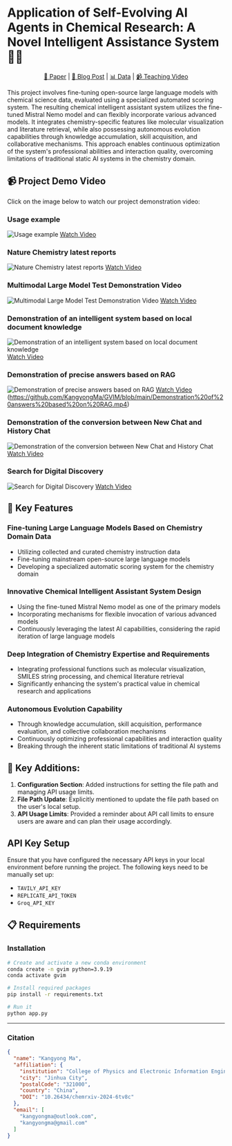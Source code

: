 # Application of Self-Evolving AI Agents in Chemical Research: A Novel Intelligent Assistance System 🧪🤖

<div align="center">

[🧬 Paper](#) | [🔬 Blog Post](#) | [📊 Data](#) | [📹 Teaching Video](https://www.youtube.com/watch?v=78g1PUSpBNQ)

</div>

This project involves fine-tuning open-source large language models with chemical science data, evaluated using a specialized automated scoring system. The resulting chemical intelligent assistant system utilizes the fine-tuned Mistral Nemo model and can flexibly incorporate various advanced models. It integrates chemistry-specific features like molecular visualization and literature retrieval, while also possessing autonomous evolution capabilities through knowledge accumulation, skill acquisition, and collaborative mechanisms. This approach enables continuous optimization of the system's professional abilities and interaction quality, overcoming limitations of traditional static AI systems in the chemistry domain.

## 📹 Project Demo Video

Click on the image below to watch our project demonstration video:

### Usage example
![Usage example](https://github.com/KangyongMa/GVIM/blob/main/picture/Usage%20example.png)
[Watch Video](https://github.com/KangyongMa/GVIM/blob/main/Usage%20example.mp4)

### Nature Chemistry latest reports
![Nature Chemistry latest reports](https://github.com/KangyongMa/GVIM/blob/main/picture/Nature%20Chemistry%20latest%20reports.png)
[Watch Video](https://github.com/KangyongMa/GVIM/blob/main/Nature%20Chemistry%20latest%20reports.mp4)

### Multimodal Large Model Test Demonstration Video
![Multimodal Large Model Test Demonstration Video](https://github.com/KangyongMa/GVIM/blob/main/picture/Multimodal%20Large%20Model%20Test%20Demonstration%20Video..png)
[Watch Video](https://github.com/KangyongMa/GVIM/blob/main/Multimodal%20Large%20Model%20Test%20Demonstration%20Video..mp4)

### Demonstration of an intelligent system based on local document knowledge
![Demonstration of an intelligent system based on local document knowledge](https://github.com/KangyongMa/GVIM/blob/main/picture/Demonstration%20of%20an%20intelligent%20system%20based%20on%20local%20document%20knowledge.png)
[Watch Video](https://github.com/KangyongMa/GVIM/blob/main/Demonstration%20of%20an%20intelligent%20system%20based%20on%20local%20document%20knowledge.mp4)

### Demonstration of precise answers based on RAG
![Demonstration of precise answers based on RAG](https://github.com/KangyongMa/GVIM/blob/main/picture/Demonstration%20of%20precise%20answers%20based%20on%20RAG.png)
[Watch Video](https://github.com/KangyongMa/GVIM/blob/main/Demonstration%20of%20precise%20answers%20based%20on%20RAG.mp4)
(https://github.com/KangyongMa/GVIM/blob/main/Demonstration%20of%20answers%20based%20on%20RAG.mp4)

### Demonstration of the conversion between New Chat and History Chat
![Demonstration of the conversion between New Chat and History Chat](https://github.com/KangyongMa/GVIM/blob/main/picture/Demonstration%20of%20the%20conversion%20between%20New%20Chat%20and%20History%20Chat..png)
[Watch Video](https://github.com/KangyongMa/GVIM/blob/main/Demonstration%20of%20the%20conversion%20between%20New%20Chat%20and%20History%20Chat..mp4)

### Search for Digital Discovery
![Search for Digital Discovery](https://github.com/KangyongMa/GVIM/blob/main/picture/Search%20for%20Digital%20Discovery.png)
[Watch Video](https://github.com/KangyongMa/GVIM/blob/main/Search%20for%20Digital%20Discovery.mp4)

## 🌟 Key Features

### Fine-tuning Large Language Models Based on Chemistry Domain Data
- Utilizing collected and curated chemistry instruction data
- Fine-tuning mainstream open-source large language models
- Developing a specialized automatic scoring system for the chemistry domain

### Innovative Chemical Intelligent Assistant System Design
- Using the fine-tuned Mistral Nemo model as one of the primary models
- Incorporating mechanisms for flexible invocation of various advanced models
- Continuously leveraging the latest AI capabilities, considering the rapid iteration of large language models

### Deep Integration of Chemistry Expertise and Requirements
- Integrating professional functions such as molecular visualization, SMILES string processing, and chemical literature retrieval
- Significantly enhancing the system's practical value in chemical research and applications

### Autonomous Evolution Capability
- Through knowledge accumulation, skill acquisition, performance evaluation, and collective collaboration mechanisms
- Continuously optimizing professional capabilities and interaction quality
- Breaking through the inherent static limitations of traditional AI systems

## 🧬 Key Additions:
1. **Configuration Section**: Added instructions for setting the file path and managing API usage limits.
2. **File Path Update**: Explicitly mentioned to update the file path based on the user's local setup.
3. **API Usage Limits**: Provided a reminder about API call limits to ensure users are aware and can plan their usage accordingly.

## API Key Setup
Ensure that you have configured the necessary API keys in your local environment before running the project. The following keys need to be manually set up:
- `TAVILY_API_KEY`
- `REPLICATE_API_TOKEN`
- `Groq_API_KEY`

## 📋 Requirements

### Installation
```bash
# Create and activate a new conda environment
conda create -n gvim python=3.9.19
conda activate gvim

# Install required packages
pip install -r requirements.txt

# Run it
python app.py
```

---

### Citation
```json
{
  "name": "Kangyong Ma",
  "affiliation": {
    "institution": "College of Physics and Electronic Information Engineering, Zhejiang Normal University",
    "city": "Jinhua City",
    "postalCode": "321000",
    "country": "China",
    "DOI": "10.26434/chemrxiv-2024-6tv8c"
  },
  "email": [
    "kangyongma@outlook.com",
    "kangyongma@gmail.com"
  ]
}
```

